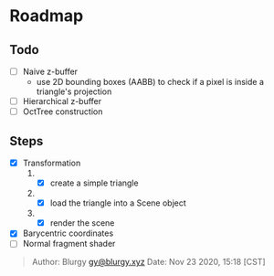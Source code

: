 # Roadmap

## Todo

- [ ] Naive z-buffer
  - use 2D bounding boxes (AABB) to check if a pixel is inside a triangle's
    projection
- [ ] Hierarchical z-buffer
- [ ] OctTree construction

## Steps

- [x] Transformation
  1. - [x] create a simple triangle
  2. - [x] load the triangle into a Scene object
  3. - [x] render the scene
- [x] Barycentric coordinates
- [ ] Normal fragment shader

> Author: Blurgy <gy@blurgy.xyz>
> Date:   Nov 23 2020, 15:18 [CST]
